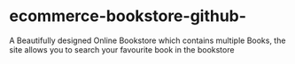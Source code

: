 # ecommerce-bookstore-github-
A Beautifully designed Online Bookstore which contains multiple Books, the site allows you to search your favourite book in the bookstore
